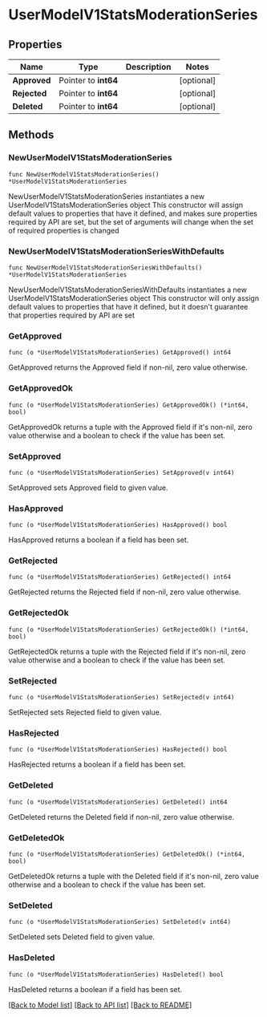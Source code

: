 # UserModelV1StatsModerationSeries

## Properties

Name | Type | Description | Notes
------------ | ------------- | ------------- | -------------
**Approved** | Pointer to **int64** |  | [optional] 
**Rejected** | Pointer to **int64** |  | [optional] 
**Deleted** | Pointer to **int64** |  | [optional] 

## Methods

### NewUserModelV1StatsModerationSeries

`func NewUserModelV1StatsModerationSeries() *UserModelV1StatsModerationSeries`

NewUserModelV1StatsModerationSeries instantiates a new UserModelV1StatsModerationSeries object
This constructor will assign default values to properties that have it defined,
and makes sure properties required by API are set, but the set of arguments
will change when the set of required properties is changed

### NewUserModelV1StatsModerationSeriesWithDefaults

`func NewUserModelV1StatsModerationSeriesWithDefaults() *UserModelV1StatsModerationSeries`

NewUserModelV1StatsModerationSeriesWithDefaults instantiates a new UserModelV1StatsModerationSeries object
This constructor will only assign default values to properties that have it defined,
but it doesn't guarantee that properties required by API are set

### GetApproved

`func (o *UserModelV1StatsModerationSeries) GetApproved() int64`

GetApproved returns the Approved field if non-nil, zero value otherwise.

### GetApprovedOk

`func (o *UserModelV1StatsModerationSeries) GetApprovedOk() (*int64, bool)`

GetApprovedOk returns a tuple with the Approved field if it's non-nil, zero value otherwise
and a boolean to check if the value has been set.

### SetApproved

`func (o *UserModelV1StatsModerationSeries) SetApproved(v int64)`

SetApproved sets Approved field to given value.

### HasApproved

`func (o *UserModelV1StatsModerationSeries) HasApproved() bool`

HasApproved returns a boolean if a field has been set.

### GetRejected

`func (o *UserModelV1StatsModerationSeries) GetRejected() int64`

GetRejected returns the Rejected field if non-nil, zero value otherwise.

### GetRejectedOk

`func (o *UserModelV1StatsModerationSeries) GetRejectedOk() (*int64, bool)`

GetRejectedOk returns a tuple with the Rejected field if it's non-nil, zero value otherwise
and a boolean to check if the value has been set.

### SetRejected

`func (o *UserModelV1StatsModerationSeries) SetRejected(v int64)`

SetRejected sets Rejected field to given value.

### HasRejected

`func (o *UserModelV1StatsModerationSeries) HasRejected() bool`

HasRejected returns a boolean if a field has been set.

### GetDeleted

`func (o *UserModelV1StatsModerationSeries) GetDeleted() int64`

GetDeleted returns the Deleted field if non-nil, zero value otherwise.

### GetDeletedOk

`func (o *UserModelV1StatsModerationSeries) GetDeletedOk() (*int64, bool)`

GetDeletedOk returns a tuple with the Deleted field if it's non-nil, zero value otherwise
and a boolean to check if the value has been set.

### SetDeleted

`func (o *UserModelV1StatsModerationSeries) SetDeleted(v int64)`

SetDeleted sets Deleted field to given value.

### HasDeleted

`func (o *UserModelV1StatsModerationSeries) HasDeleted() bool`

HasDeleted returns a boolean if a field has been set.


[[Back to Model list]](../README.md#documentation-for-models) [[Back to API list]](../README.md#documentation-for-api-endpoints) [[Back to README]](../README.md)


